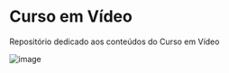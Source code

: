 # Curso em Vídeo
Repositório dedicado aos conteúdos do Curso em Vídeo


![image](https://user-images.githubusercontent.com/84135805/130877870-7fdf3e8a-5803-49f9-8f54-9da1aa93f0d7.png)
